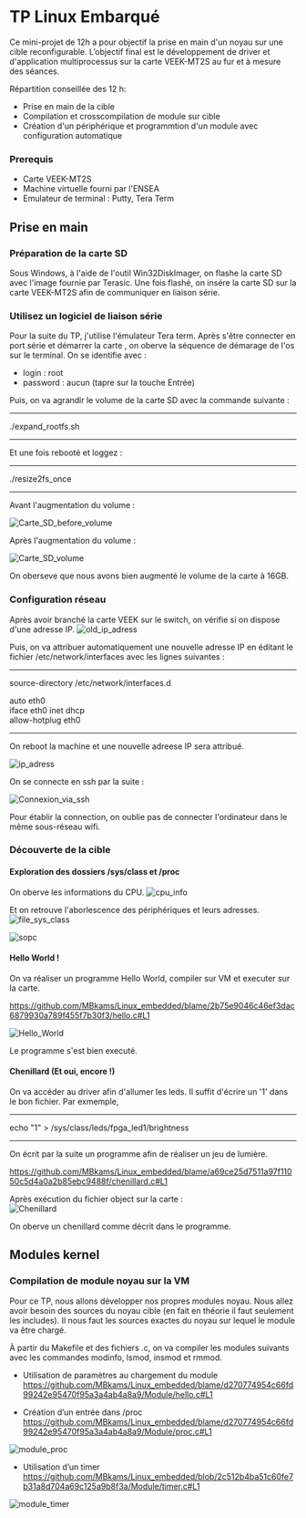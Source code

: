 # TP Linux Embarqué

Ce mini-projet de 12h a pour objectif la prise en main d'un noyau sur une cible reconfigurable. L’objectif final est le développement de driver et d'application multiprocessus sur la carte VEEK-MT2S au fur et à mesure des séances. 

Répartition conseillée des 12 h:
- Prise en main de la cible 
- Compilation et crosscompilation de module sur cible
- Création d'un périphérique et programmtion d'un module avec configuration automatique

### Prerequis
- Carte VEEK-MT2S
- Machine virtuelle fourni par l'ENSEA
- Emulateur de terminal : Putty, Tera Term

## Prise en main

### Préparation de la carte SD
Sous Windows, à l'aide de l'outil Win32DiskImager, on flashe la carte SD avec l'image fournie par Terasic.
Une fois flashé, on insére la carte SD sur la carte VEEK-MT2S afin de communiquer en liaison série.

### Utilisez un logiciel de liaison série

Pour la suite du TP, j'utilise l'émulateur Tera term.
Après s'être connecter en port série et démarrer la carte , on oberve la séquence de démarage de l'os sur le terminal.
On se identifie avec : 
- login : root
- password : aucun (tapre sur la touche Entrée)

Puis, on va agrandir le volume de la carte SD avec la commande suivante : 
***
./expand_rootfs.sh
***
Et une fois rebooté et loggez : 
***
./resize2fs_once
***

Avant l'augmentation du volume :

![Carte_SD_before_volume](https://github.com/MBkams/Linux_embedded/assets/105196572/3d7ac45f-84e6-4e96-86d0-fd810a660543)

Après l'augmentation du volume :

![Carte_SD_volume](https://github.com/MBkams/Linux_embedded/assets/105196572/c10b3e7b-f1df-4f87-b3ec-595b507b8258)

On oberseve que nous avons bien augmenté le volume de la carte à 16GB.

### Configuration réseau

Après avoir branché la carte VEEK sur le switch, on vérifie si on dispose d'une adresse IP.
![old_ip_adress](https://github.com/MBkams/Linux_embedded/assets/105196572/e4caecc6-9e7f-4fd8-9dd9-b9a2f9d76344)

Puis, on va attribuer automatiquement une nouvelle adresse IP en éditant le fichier /etc/network/interfaces avec les lignes suivantes : 

***
source-directory /etc/network/interfaces.d  

auto eth0  
iface eth0 inet dhcp  
allow-hotplug eth0  
***

On reboot la machine et une nouvelle adreese IP sera attribué.  

![ip_adress](https://github.com/MBkams/Linux_embedded/assets/105196572/9e64eb3c-fd2b-4235-91d3-f3b7d02758e2)

On se connecte en ssh par la suite :

![Connexion_via_ssh](https://github.com/MBkams/Linux_embedded/assets/105196572/70b5cc84-6579-48f9-b8d2-b2a3d964a0fb)

Pour établir la connection, on oublie pas de connecter l'ordinateur dans le même sous-réseau wifi.

### Découverte de la cible

#### Exploration des dossiers /sys/class et /proc

On oberve les informations du CPU.
![cpu_info](https://github.com/MBkams/Linux_embedded/assets/105196572/f8b74caf-0a58-47b4-9ea7-aa6f6d856708)

Et on retrouve l'aborlescence des périphériques et leurs adresses.
![file_sys_class](https://github.com/MBkams/Linux_embedded/assets/105196572/91930f66-f96c-4ce4-b8f3-d0a2c971c497)

![sopc](https://github.com/MBkams/Linux_embedded/assets/105196572/0db3c50b-a30d-40b0-a7b4-57442e9ccf09)

#### Hello World !

On va réaliser un programme Hello World, compiler sur VM et executer sur la carte.

https://github.com/MBkams/Linux_embedded/blame/2b75e9046c46ef3dac6879930a789f455f7b30f3/hello.c#L1

![Hello_World](https://github.com/MBkams/Linux_embedded/assets/105196572/3179e6f6-7c72-4e53-9cb2-2116b468d9e8)

Le programme s'est bien executé.  

#### Chenillard (Et oui, encore !)

On va accéder au driver afin d'allumer les leds. Il suffit d'écrire un '1' dans le bon fichier.
Par exmemple,

***
echo "1" > /sys/class/leds/fpga_led1/brightness
***

On écrit par la suite un programme afin de réaliser un jeu de lumière.  

https://github.com/MBkams/Linux_embedded/blame/a69ce25d7511a97f11050c5d4a0a2b85ebc9488f/chenillard.c#L1

Après exécution du fichier object sur la carte :  
![Chenillard](https://github.com/MBkams/Linux_embedded/assets/105196572/1824e710-aa77-4a34-b9b6-081154fd1485)

On oberve un chenillard comme décrit dans le programme.

## Modules kernel

### Compilation de module noyau sur la VM

Pour ce TP, nous allons développer nos propres modules noyau. Nous allez avoir besoin des sources du noyau cible (en fait en théorie il faut seulement les includes). Il nous faut les sources exactes du noyau sur lequel le module va être
chargé. 

À partir du Makefile et des fichiers .c, on va compiler les modules suivants avec les commandes modinfo, lsmod, insmod et rmmod.

- Utilisation de paramètres au chargement du module  
https://github.com/MBkams/Linux_embedded/blame/d270774954c66fd99242e95470f95a3a4ab4a8a9/Module/hello.c#L1

- Création d’un entrée dans /proc  
https://github.com/MBkams/Linux_embedded/blame/d270774954c66fd99242e95470f95a3a4ab4a8a9/Module/proc.c#L1

![module_proc](https://github.com/MBkams/Linux_embedded/assets/105196572/60bf5aad-390d-4a65-aabe-2b51fa4220a9)


- Utilisation d’un timer
https://github.com/MBkams/Linux_embedded/blob/2c512b4ba51c60fe7b31a8d704a69c125a9b8f3a/Module/timer.c#L1
 
![module_timer](https://github.com/MBkams/Linux_embedded/assets/105196572/8109fccc-a2d3-4a7a-b3c2-68d930274d53)


